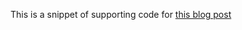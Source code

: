 This is a snippet of supporting code for [this blog post](https://glyph.twistedmatrix.com/2022/04/you-should-compile-your-python-and-heres-why.html)
